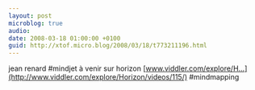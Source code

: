 ```yaml
---
layout: post
microblog: true
audio: 
date: 2008-03-18 01:00:00 +0100
guid: http://xtof.micro.blog/2008/03/18/t773211196.html
---
```

jean renard #mindjet à venir sur horizon [www.viddler.com/explore/H...](http://www.viddler.com/explore/Horizon/videos/115/) #mindmapping
